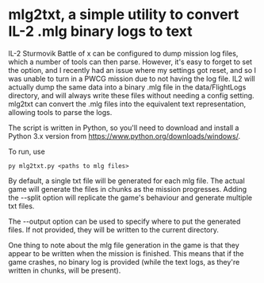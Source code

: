 # mlg2txt, a simple utility to convert IL-2 .mlg binary logs to text

IL-2 Sturmovik Battle of x can be configured to dump mission log files, which a number of tools can then parse. However, it's easy to forget to set the option, and I recently had an issue where my settings got reset, and so I was unable to turn in a PWCG mission due to not having the log file. IL2 will actually dump the same data into a binary .mlg file in the data/FlightLogs directory, and will always write these files without needing a config setting. mlg2txt can convert the .mlg files into the equivalent text representation, allowing tools to parse the logs.

The script is written in Python, so you'll need to download and install a Python 3.x version from <https://www.python.org/downloads/windows/>.

To run, use

```
py mlg2txt.py <paths to mlg files>
```

By default, a single txt file will be generated for each mlg file. The actual game will generate the files in chunks as the mission progresses. Adding the --split option will replicate the game's behaviour and generate multiple txt files.

The --output option can be used to specify where to put the generated files. If not provided, they will be written to the current directory.

One thing to note about the mlg file generation in the game is that they appear to be written when the mission is finished. This means that if the game crashes, no binary log is provided (while the text logs, as they're written in chunks, will be present).


